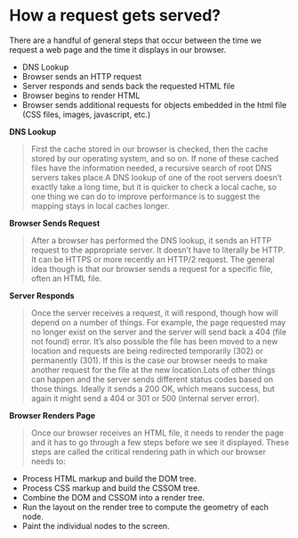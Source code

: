 # How a request gets served?
There are a handful of general steps that occur between the time we request a web page and the time it displays in our browser.

- DNS Lookup
- Browser sends an HTTP request
- Server responds and sends back the requested HTML file
- Browser begins to render HTML
- Browser sends additional requests for objects embedded in the    html file (CSS files, images, javascript, etc.)

**DNS Lookup**
>First the cache stored in our browser is checked, then the cache stored by our operating system, and so on. If none of these cached files have the information needed, a recursive search of root DNS servers takes place.A DNS lookup of one of the root servers doesn’t exactly take a long time, but it is quicker to check a local cache, so one thing we can do to improve performance is to suggest the mapping stays in local caches longer.

**Browser Sends Request**
>After a browser has performed the DNS lookup, it sends an HTTP request to the appropriate server. It doesn’t have to literally be HTTP. It can be HTTPS or more recently an HTTP/2 request. The general idea though is that our browser sends a request for a specific file, often an HTML file.

**Server Responds**
>Once the server receives a request, it will respond, though how will depend on a number of things. For example, the page requested may no longer exist on the server and the server will send back a 404 (file not found) error. It’s also possible the file has been moved to a new location and requests are being redirected temporarily (302) or permanently (301). If this is the case our browser needs to make another request for the file at the new location.Lots of other things can happen and the server sends different status codes based on those things. Ideally it sends a 200 OK, which means success, but again it might send a 404 or 301 or 500 (internal server error).

**Browser Renders Page**
>Once our browser receives an HTML file, it needs to render the page and it has to go through a few steps before we see it displayed. These steps are called the critical rendering path in which our browser needs to:

- Process HTML markup and build the DOM tree.
- Process CSS markup and build the CSSOM tree.
- Combine the DOM and CSSOM into a render tree.
- Run the layout on the render tree to compute the geometry of each node.
- Paint the individual nodes to the screen.

